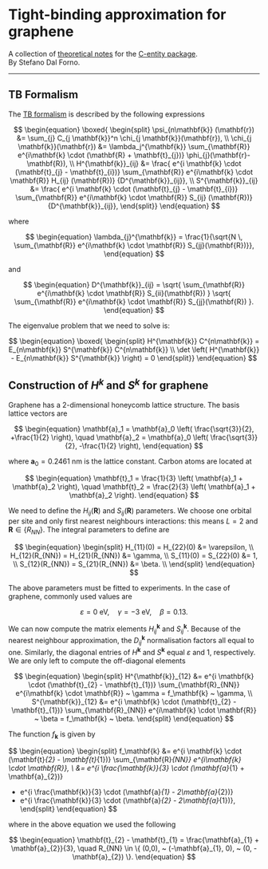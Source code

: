 # Tight-binding approximation for graphene

A collection of [theoretical notes](./README.md) for the [C-entity package](https://github.com/t3n0/cntt).  
By Stefano Dal Forno.

***

## TB Formalism

The [TB formalism](./02.tight_binding.md) is described by the following expressions

$$
\begin{equation}
\boxed{
\begin{split}
\psi_{n\mathbf{k}} (\mathbf{r}) &= \sum_{j} C_{j \mathbf{k}}^n \chi_{j \mathbf{k}}(\mathbf{r}), \\
\chi_{j \mathbf{k}}(\mathbf{r}) &= \lambda_j^{\mathbf{k}} \sum_{\mathbf{R}} e^{i\mathbf{k} \cdot (\mathbf{R} + \mathbf{t}_{j})} \phi_{j}(\mathbf{r}-\mathbf{R}), \\
H^{\mathbf{k}}_{ij} &= \frac{ e^{i \mathbf{k} \cdot (\mathbf{t}_{j} - \mathbf{t}_{i})}
\sum_{\mathbf{R}} e^{i\mathbf{k} \cdot \mathbf{R}} H_{ij} (\mathbf{R})}
{D^{\mathbf{k}}_{ij}}, \\
S^{\mathbf{k}}_{ij} &= \frac{ e^{i \mathbf{k} \cdot (\mathbf{t}_{j} - \mathbf{t}_{i})}
\sum_{\mathbf{R}} e^{i\mathbf{k} \cdot \mathbf{R}} S_{ij} (\mathbf{R})}
{D^{\mathbf{k}}_{ij}},
\end{split}}
\end{equation}
$$

where

$$
\begin{equation}
\lambda_{j}^{\mathbf{k}} = \frac{1}{\sqrt{N \, \sum_{\mathbf{R}} e^{i\mathbf{k} \cdot \mathbf{R}} S_{jj}(\mathbf{R})}},
\end{equation}
$$

and

$$
\begin{equation}
D^{\mathbf{k}}_{ij} =
\sqrt{ \sum_{\mathbf{R}} e^{i\mathbf{k} \cdot \mathbf{R}} S_{ii}(\mathbf{R}) }
\sqrt{ \sum_{\mathbf{R}} e^{i\mathbf{k} \cdot \mathbf{R}} S_{jj}(\mathbf{R}) }.
\end{equation}
$$

The eigenvalue problem that we need to solve is:

$$
\begin{equation}
\boxed{
\begin{split}
H^{\mathbf{k}} C^{n\mathbf{k}} = E_{n\mathbf{k}} S^{\mathbf{k}} C^{n\mathbf{k}} \\
\det \left( H^{\mathbf{k}} - E_{n\mathbf{k}} S^{\mathbf{k}} \right) = 0
\end{split}}
\end{equation}
$$

## Construction of $H^k$ and $S^k$ for graphene

Graphene has a 2-dimensional honeycomb lattice structure. The basis lattice vectors are

$$
\begin{equation}
\mathbf{a}_1 = \mathbf{a}_0 \left( \frac{\sqrt{3}}{2}, +\frac{1}{2} \right), \quad
\mathbf{a}_2 = \mathbf{a}_0 \left( \frac{\sqrt{3}}{2}, -\frac{1}{2} \right),
\end{equation}
$$

where $\mathbf{a}_0 = 0.2461$ nm is the lattice constant.
Carbon atoms are located at

$$
\begin{equation}
\mathbf{t}_1 = \frac{1}{3} \left( \mathbf{a}_1 + \mathbf{a}_2 \right), \quad
\mathbf{t}_2 = \frac{2}{3} \left( \mathbf{a}_1 + \mathbf{a}_2 \right).
\end{equation}
$$

We need to define the $H_{ij}(\mathbf{R})$ and $S_{ij}(\mathbf{R})$ parameters. We choose one orbital per site and only first nearest neighbours interactions:
this means $L = 2$ and $\mathbf{R} \in \{ R_{NN}\}$.
The integral parameters to define are

$$
\begin{equation}
\begin{split}
H_{11}(0) = H_{22}(0) &= \varepsilon, \\
H_{12}(R_{NN}) = H_{21}(R_{NN}) &= \gamma, \\
S_{11}(0) = S_{22}(0) &= 1, \\
S_{12}(R_{NN}) = S_{21}(R_{NN}) &= \beta. \\
\end{split}
\end{equation}
$$

The above parameters must be fitted to experiments. In the case of graphene, commonly used values are

$$
\varepsilon = 0 ~ \text{eV}, \quad
\gamma = -3 ~ \text{eV}, \quad
\beta = 0.13.
$$

We can now compute the matrix elements $H^{\mathbf{k}}_{ij}$ and $S^{\mathbf{k}}_{ij}$. Because of the nearest neighbour approximation, the $D^{\mathbf{k}}_{ij}$ normalisation factors all equal to one. Similarly, the diagonal entries of $H^{\mathbf{k}}$ and $S^{\mathbf{k}}$ equal $\varepsilon$ and $1$, respectively.
We are only left to compute the off-diagonal elements

$$
\begin{equation}
\begin{split}
H^{\mathbf{k}}_{12} &= e^{i \mathbf{k} \cdot (\mathbf{t}_{2} - \mathbf{t}_{1})}
\sum_{\mathbf{R}_{NN}} e^{i\mathbf{k} \cdot \mathbf{R}} ~ \gamma
= f_\mathbf{k} ~ \gamma, \\
S^{\mathbf{k}}_{12} &= e^{i \mathbf{k} \cdot (\mathbf{t}_{2} - \mathbf{t}_{1})}
\sum_{\mathbf{R}_{NN}} e^{i\mathbf{k} \cdot \mathbf{R}} ~ \beta
= f_\mathbf{k} ~ \beta.
\end{split}
\end{equation}
$$

The function $f_\mathbf{k}$ is given by

$$
\begin{equation}
\begin{split}
f_\mathbf{k} &= e^{i \mathbf{k} \cdot (\mathbf{t}_{2} - \mathbf{t}_{1})}
\sum_{\mathbf{R}_{NN}} e^{i\mathbf{k} \cdot \mathbf{R}}, \\
&= e^{i \frac{\mathbf{k}}{3} \cdot (\mathbf{a}_{1} + \mathbf{a}_{2})}
+ e^{i \frac{\mathbf{k}}{3} \cdot (\mathbf{a}_{1} - 2\mathbf{a}_{2})}
+ e^{i \frac{\mathbf{k}}{3} \cdot (\mathbf{a}_{2} - 2\mathbf{a}_{1})},
\end{split}
\end{equation}
$$

where in the above equation we used the following

$$
\begin{equation}
\mathbf{t}_{2} - \mathbf{t}_{1} = \frac{\mathbf{a}_{1} + \mathbf{a}_{2}}{3}, \quad
R_{NN} \in \{ (0,0), ~ (-\mathbf{a}_{1}, 0), ~ (0, -\mathbf{a}_{2}) \}.
\end{equation}
$$


